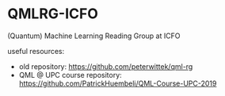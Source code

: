 # QMLRG-ICFO
(Quantum) Machine Learning Reading Group at ICFO

useful resources:
  * old repository: https://github.com/peterwittek/qml-rg
  * QML @ UPC course repository: https://github.com/PatrickHuembeli/QML-Course-UPC-2019
